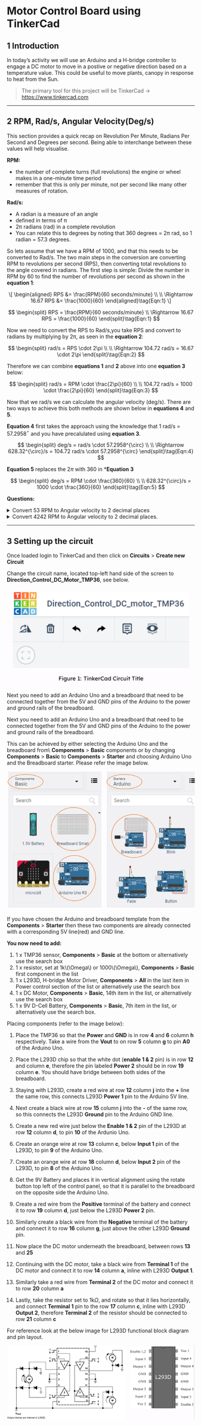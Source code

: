 # Motor Control Board using TinkerCad

## 1 Introduction 

In today’s activity we will use an Arduino and a H-bridge controller to engage a DC motor to move in a postive or negative direction based on a temperature value. This could be useful to move plants, canopy in response to heat from the Sun.

> The primary tool for this project will be TinkerCad -> https://www.tinkercad.com
-------------------

## 2 RPM, Rad/s, Angular Velocity(Deg/s)

This section provides a quick recap on Revolution Per Minute, Radians Per Second and Degrees per second. Being able to interchange between these values will help visualise.

**RPM:**
- the number of complete turns (full revolutions) the engine or wheel makes in a one-minute time
period
- remember that this is only per minute, not per second like many other measures of rotation.

**Rad/s:**
- A radian is a measure of an angle
- defined in terms of π
- 2π radians (rad) in a complete revolution
- You can relate this to degrees by noting that 360 degrees = 2π rad, so 1 radian = 57.3 degrees.

So lets assume that we have a RPM of 1000, and that this needs to be converted to Rad/s. The two main steps in the conversion are converting RPM to revolutions per second (RPS), then converting total revolutions to the angle covered in radians. The first step is simple: Divide the number in RPM by 60 to find the number of revolutions per second as shown in the **equation 1**:

<p>
   <span class="math display">
      \[
         \begin{aligned}
            RPS  &amp;= \frac{RPM}{60 seconds/minute} \\ \\
            \Rightarrow 16.67 RPS &amp;= \frac{1000}{60} 
         \end{aligned}\tag{Eqn:1}
      \]
   </span>
</p>


$$
\begin{split}
           RPS = \frac{RPM}{60 seconds/minute} \\ 
           \Rightarrow 16.67 RPS = \frac{1000}{60}  
\end{split}\tag{Eqn:1}
$$

Now we need to convert the RPS to Rad/s,you take RPS and convert to radians by multiplying by 2π, as seen in the **equation 2**:

$$
\begin{split}     rad/s = RPS \cdot 2\pi  \\ \\ \Rightarrow   104.72 rad/s = 16.67 \cdot 2\pi
\end{split}\tag{Eqn:2}
$$

Therefore we can combine **equations 1** and **2** above into one **equation 3** below:

$$
\begin{split}
     rad/s = RPM \cdot \frac{2\pi}{60} \\ \\ 104.72 rad/s = 1000 \cdot \frac{2\pi}{60}
\end{split}\tag{Eqn:3}
$$

Now that we rad/s we can calculate the angular velocity (deg/s). There are two ways to achieve this both methods are shown below in **equations 4** and **5**.

**Equation 4** first takes the approach using the knowledge that 1 rad/s = 57.2958$^{\circ}$ and you have precalulated using **equation 3**.

$$
\begin{split}
    deg/s = rad/s \cdot 57.2958^{\circ} \\ \\ \Rightarrow  628.32^{\circ}/s = 104.72 rad/s \cdot 57.2958^{\circ}
\end{split}\tag{Eqn:4}
$$

**Equation 5** replaces the $2\pi$ with 360 in ***Equation 3**

$$
\begin{split}
        deg/s = RPM \cdot \frac{360}{60} \\ \\ 628.32^{\circ}/s = 1000 \cdot \frac{360}{60}
\end{split}\tag{Eqn:5}
$$

**Questions:**

<details>
<summary>Convert 53 RPM to Angular velocity to 2 decimal places</summary>

\\(318^\circ\\)

</details>

<details>
<summary>Convert 4242 RPM to Angular velocity to 2 decimal places.</summary>

\\(25452^{\circ}\\)

</details>

-----------------------------

## 3 Setting up the circuit

Once loaded login to TinkerCad and then click on **Circuits** > **Create new Circuit**

Change the circuit name, located top-left hand side of the screen to **Direction_Control_DC_Motor\_TMP36**, see below.

<div align=center>

![](./figures/step3.png)

</div>


Next you need to add an Arduino Uno and a breadboard that need to be connected together from the 5V and GND pins of the Arduino to the power and ground rails of the breadboard.

Next you need to add an Arduino Uno and a breadboard that need to be connected together from the 5V and GND pins of the Arduino to the power and ground rails of the breadboard. 

This can be achieved by either selecting the Arduino Uno and the breadboard from\ **Components** > **Basic** components or by changing **Components** > **Basic** to **Components** > **Starter** and choosing Arduino Uno and the Breadboard starter. Please refer the image below.

<div align=center>

![](./figures/step3-1.png)

</div>

If you have chosen the Arduino and breadboard template from the **Components** > **Starter** then these two components are already connected with a corresponding 5V line(red) and GND line. 

**You now need to add:**

1. 1 x TMP36 sensor, **Components** > **Basic** at the bottom or alternatively use the search box
2. 1 x resistor, set at 1k\\(\Omega\\) or 1000\\(\Omega\\),  **Components** > **Basic** first component in the list
3. 1 x L293D, H-bridge Motor Driver, **Components** > **All** in the last item in Power control section of the list or alternatively use the search box
4. 1 x DC Motor, **Components** > **Basic**, 14th item in the list, or alternatively use the search box
5. 1 x 9V D-Cell Battery, **Components** > **Basic**, 7th item in the list, or alternatively use the search box.


Placing components (refer to the image below): 

1. Place the TMP36 so that the **Power** and **GND** is in row **4** and **6** column **h** respectively. Take a wire from the **Vout** to on row **5** column **g** to pin **A0** of the Arduino Uno. 
   
2. Place the L293D chip so that the white dot (**enable 1 & 2** pin) is in row **12** and column **e**, therefore the pin labeled **Power 2** should be in row **19** column **e**. You should have bridge between both sides of the breadboard. 
   
3. Staying with L293D, create a red wire at row **12** column **j** into the **+** line the same row, this connects L293D **Power 1** pin to the Arduino 5V line. 
   
4. Next create a black wire at row **15** column **j** into the **-** of the same row, so this connects the L293D **Ground** pin to the Arduino GND line.
   
5. Create a new red wire just below the **Enable 1 & 2** pin of the L293D at row **12** column **d**, to pin **10** of the Ardunio Uno. 
   
6. Create an orange wire at row **13** column **c**, below **Input 1** pin of the L293D, to pin **9** of the Arduino Uno. 

7. Create an orange wire at row **18** column **d**, below **Input 2** pin of the L293D, to pin **8** of the Arduino Uno.
   
8. Get the 9V Battery and places it in vertical alignment using the rotate button top left of the control panel, so that it is parallel to the breadboard on the opposite side the Arduino Uno. 
   
9.  Create a red wire from the **Positive** terminal of the battery and connect it to row **19** column **d**, just below the L293D **Power 2** pin.
    
10. Similarly create a black wire from the **Negative** terminal of the battery and connect it to row **16** column **g**, just above the other L293D **Ground** pin.
    
11. Now place the DC motor underneath the breadboard, between rows **13** and **25**
    
12. Continuing with the DC motor, take a black wire from **Terminal 1** of the DC motor and connect it to row **14** column **a**, inline with L293D **Output 1**.

13. Similarly take a red wire from **Terminal 2** of the DC motor and connect it to row **20** column **a**

14. Lastly, take the resistor set to 1k$\Omega$, and rotate so that it lies horizontally, and connect **Terminal 1** pin to the row **17** column **c**, inline with L293D **Output 2**, therefore **Terminal 2** of the resistor should be connected to row **21** column **c**

For reference look at the below image for L293D functional block diagram and pin layout.

<div align=center>

![](./figures/step3-2.png)

</div>

<div align=center>

<img src="./figures/step3-3.png" style="transform:rotate(90deg);" width=50%>

</div>


## 4.  Programming The Circuit

Once you have completed the circuit you will need to programme the Arduino Uno. Located above **Components** click the **Code Text**. Once sketch has appeared reproduce the following code:

```C++
void setup()
{

}

void loop()
{

}
```

Now you are ready to set up all the Sketch up as follows.

```C++
#define en 10
#define in1 9
#define in2 8
#define temp A0

void setup()
{

}

void loop()
{

}
```

Firstly the variables are declared and initialised using the `#define` keyword.

Lines 1 to 3, define the variables `en 10`, `in1 9` and `in2 8` will reference the physical connections of the L293D Enable 1 & 2, **Input 1** and **Input 2** respectively.

Line 4, define the variable `temp A0` will reference the physical connection of the TMP36 `Vout` pin.

> TODO: 
> 
> Add inline comments on lines 1 - 4 for what each variable is for, using the // comment symbols

Secondly, the dynamic variables are declared and initialised using data types `int`, `float` and `bool`.

```C++
int pwmOutput = 12;
float tempValue;
float temperature;
float rads = 0.0;
float degrees = 0.0;
bool movedRight = false;
bool movedLeft = false;
```
Line 6, `int pwmOutput = 12;`, will stores the value that will be used in the `analogWrite()` function.

Lines 7 and 8, variables `float tempValue; float temperature;` will store the `analogRead()` value and the converted temperature value respectively. 

Lines 9 and 10, variables `float rads =0.0;` and `float degrees = 0.0;` will store the calculated values for radians per second and degrees per second respectively.

Lines 11 and 12, variables `bool movedRight = false;` and `bool movedLeft = false;` are used to stop the motor turning continuously.

Script should now look like the below:

```C++
#define en 10
#define in1 9
#define in2 8
#define temp A0

int pwmOutput = 12;
float tempValue;
float temperature;
float rads = 0.0;
float degrees = 0.0;
bool movedRight = false;
bool movedLeft = false;

void setup()
{

}

void loop()
{

}
```

> TODO: 
> 
> Add inline comments on lines 6 - 12 for what each variable is for, using the // comment symbols

The `void setup()` will be used to set the pin modes and initialise the serial.

```C++
void setup()
{
  Serial.begin(9600);
  pinMode(en, OUTPUT);
  pinMode(in1, OUTPUT);
  pinMode(in2, OUTPUT);
}
```

Line 16's code, `Serial.begin(9600);`, sets the Serial speed at 9600 bits per second (bps)

Line 17's code, `pinMode(en, OUTPUT);`, sets pin 10 on the Arduino Uno as an output so that a signal can be sent to the **Enable 1 & 2** pin of the L293D chip.

Line 18's and 19's code, `pinMode(in1, OUTPUT);` `pinMode(in2, OUTPUT)`, sets pin 9 and 8 on the Arduino Uno as an output so that a signal can be sent to the **Input 1 & 2** pin of the L293D chip respectively.

```C++
#define en 10
#define in1 9
#define in2 8
#define temp A0

int pwmOutput = 12;
float tempValue;
float temperature;
float rads = 0.0;
float degrees = 0.0;
bool movedRight = false;
bool movedLeft = false;

void setup()
{
  Serial.begin(9600);
  pinMode(en, OUTPUT);
  pinMode(in1, OUTPUT);
  pinMode(in2, OUTPUT);
}

void loop()
{

}
```

> TODO: 
> 
> Add inline comments on lines 16 - 19 for what each variable is for, using the // comment symbols

```C++
 void loop()
{
  tempValue = analogRead(temp);
  temperature = ((tempValue*(5.0/1024.0))-0.5)/0.01;

  if( temperature <= 30.0 && movedRight == false)
  {
    motorInstructions();
    debugger();

    digitalWrite(in1, LOW);
    digitalWrite(in2, HIGH);
    delay(1000);
    digitalWrite(in2, LOW);
    movedRight = true;
    movedLeft = false;
  }
  else if ( temperature >= 40.0 && movedLeft == false)
  {
    motorInstructions();
    debugger();

    digitalWrite(in1, HIGH);
    digitalWrite(in2, LOW);
    delay(1000);
    digitalWrite(in1, LOW);
    movedLeft = true;
    movedRight = false;
  }
}
```

Starting with line 24, the code `tempValue = analogRead(temp);` will read the TMP36 wired to pin A0 of the Arduino, and convert voltage to the Analogue Digital Converted value. Remember the that voltage rang is 0V to 5V and the ADC of the Arduino is 10-bits, so its range is 0 - 1023.

Line 25's code, `temperature = ((tempValue*(5.0/1024.0))-0.5)/0.01;}`, converts the the `temp` value, (0 - 358) to Celsius with a range of \\(-40^{\circ}C\\) to \\(125^{\circ}\\C), see **equation 6**.

$$
\begin{split}
    temperature = \cfrac{\left(\left(tempValue \cdot \left( \cfrac{5.0V}{1024}\right)\right)-0.5\right)}{0.01}    \\ \\ \Rightarrow 26.17^{\circ}C = \cfrac{\left(\left(156 \cdot \left( \cfrac{5.0V}{1024}\right)\right)-0.5\right)}{0.01} 
\end{split}\tag{Eqn:6} 
$$


> TODO: 
> 
> Add inline comments on lines 24 - 25 for what each variable is for, using the // comment symbols

Now that the `temperature` value has been calculated, lines 27 and 39 can be explained.

Line 27's code, `if( temperature <= 30.0 && movedRight == false)`, checks to see if the `temperature` is less than or equal to, `<=`, 30.0. If this condition is `true` then the second part of the conditional statement can be checked, using `&&`. the boolean (true or false) variable `movedRight == false` is compared for equality `==`, remember a single `=` means assign the right hand side to the left hand side. Now if both conditions are true then the code between lines 29 and 37 will be executed. If either statement is false, then then line 39 is executed. 

Line 39's code is much the same as line 27's, but the `temperature` has to be greater or equal to, `>=`, 40.0 and `movedLeft` must be false. If both statements are true then lines 41 to 49 are executed, if not then the programme loops back to the line 24, and the process starts again. 

Now we can look inside lines 29 to 30 & lines 40 to 49, you probably can see that there are only a few differences between the two blocks of code. We will look at lines 29, 30, 41 and 42 later. 

Lets look at lines 32, 33 and 44 and 45, where the two sets of lines are polar opposites of each other. The `digitalWrite(in1, LOW);` `digitalWrite(in1, HIGH);` & `digitalWrite(in2, LOW);` `digitalWrite(in2, HIGH);`  changes the direction the motor spins. 

Looking at the block diagram of the L293D, we can see that Input 1, and Input 2, both pin 3 and 7 on the L293D change the direction of the motor.

Lines 34 and 46 code, `delay(1000)`,allowing the motor to turn in that direction for 1 second.

> TODO: 
> 
> Add inline comments on lines 33 - 35 & 44 - 47 for what each variable is for, using the // comment symbols

Lines 36, 37 & 48, 49 both set the `movedLeft` and `movedRight` variables true or false.

Now it is time to return to lines 29 & 41, both sets of lines do the same things so look below at the code for `motorInstructions();`, add to end of the script after the closing `}` of the `void loop()`.

```C++
void motorInstructions()
{
  rads = 53.0 * (2*3.1415926/60.0);
  degrees = rads * 57.2958;
  analogWrite(en, pwmOutput);
}
```

Let's first look at line 55's code, `rads = 53.0 * (2*3.1415926/60.0);`, calculates the radians per second using **equation 3**. Where \\(\pi\\) is shown to 7 decimal places. The `53.0` the average speed the DC motor in response to the resistors value of \\(1k\Omega\\).

Line 56's code, `degrees = rads * 57.2958;`, which is taken from **equation 4**, to calculate the degrees per second. 

Line 57's code, `analogWrite(en, pwmOutput);`, outputs the PWM signal,`pwmOutput` value of 12 to the `en` pin, to the **Enable 1 & 2** pin of the L293D. The value of `en`, 12, again is preset because of the resistors value of \\(1k\Omega\\).

So lastly, lets look at the function `debugger();` called on lines 30 and 42 of the `void loop()` function. 

```C++
void debugger()
{
  Serial.print("Temperature: ");
  Serial.print(temperature);
  Serial.print("  | RAD/s: ");
  Serial.print(rads);
  Serial.print("   | Degree/s: ");
  Serial.println(degrees);
}
```
So we can see that lines 62 to 67 output information about the variables to the serial montior.

Now you have a better understanding of the circuit and the code ...

> TODO: 
> 
> - What happens to the motor when the resistance value is changed? Adjust line 55's rpm value to match the motors rpm value. 
> - With the knowledge that each line of code takes *some* time to execute, specifically mathematical functions. Would pre calculating all of the constants in an equation speed up the programme? Try it.
> -  Explore the code, make changes to experiment with different temperature values, timings, conditional statements (if, else if).

Full code is seen below:

```C++
#define en 10
#define in1 9
#define in2 8
#define temp A0

int pwmOutput = 12;
float tempValue;
float temperature;
float rads = 0.0;
float degrees = 0.0;
bool movedRight = false;
bool movedLeft = false;

void setup()
{
  Serial.begin(9600);
  pinMode(en, OUTPUT);
  pinMode(in1, OUTPUT);
  pinMode(in2, OUTPUT);
}

void loop()
{
  tempValue = analogRead(temp);
  temperature = ((tempValue*(5.0/1024.0))-0.5)/0.01;

  if( temperature <= 30.0 && movedRight == false)
  {
    motorInstructions();
    debugger();
    digitalWrite(in1, LOW);
    digitalWrite(in2, HIGH);
    delay(1000);
    digitalWrite(in2, LOW);
    movedRight = true;
    movedLeft = false;
  }
  else if ( temperature >= 40.0 && movedLeft == false)
  {
    motorInstructions();
    debugger();
    digitalWrite(in1, HIGH);
    digitalWrite(in2, LOW);
    delay(1000);
    digitalWrite(in1, LOW);
    movedLeft = true;
    movedRight = false;
  }
}

void motorInstructions()
{
  rads = 53.0 * (2*3.1415926/60.0);
  degrees = rads * 57.2958;
  analogWrite(en, pwmOutput);
}

void debugger()
{
  Serial.print("Temperature: ");
  Serial.print(temperature);
  Serial.print("  | RAD/s: ");
  Serial.print(rads);
  Serial.print("   | Degree/s: ");
  Serial.println(degrees);
}
```